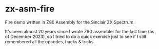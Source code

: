 # zx-asm-fire

Fire demo written in Z80 Assembly for the Sinclair ZX Spectrum.

It's been almost 20 years since I wrote Z80 assembler for the last time (as of December 2023), so I tried to do a quick exercise just to see if I still remembered all the opcodes, hacks & tricks.


